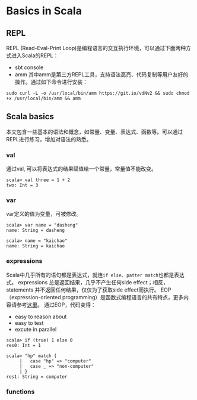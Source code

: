 # Basics in Scala

## REPL
REPL (Read-Eval-Print Loop)是编程语言的交互执行环境，可以通过下面两种方式进入Scala的REPL：
* sbt console
* amm
其中amm是第三方REPL工具，支持语法高亮、代码复制等用户友好的操作。通过如下命令进行安装：
```
sudo curl -L -o /usr/local/bin/amm https://git.io/vdNv2 && sudo chmod +x /usr/local/bin/amm && amm
```

## Scala basics
本文包含一些基本的语法和概念，如常量、变量、表达式、函数等。可以通过REPL进行练习，增加对语法的熟悉。

### val
通过val, 可以将表达式的结果赋值给一个常量，常量值不能改变。
```
scala> val three = 1 + 2
two: Int = 3
``` 

### var
var定义的值为变量，可被修改。
```
scala> var name = "dasheng"
name: String = dasheng

scala> name = "kaichao"
name: String = kaichao
```

### expressions
Scala中几乎所有的语句都是表达式，就连`if else`、`patter match`也都是表达式。
expressions 总是返回结果，几乎不产生任何side effect；相反，statements 并不返回任何结果，仅仅为了获取side effect而执行。
EOP（expression-oriented programming）是函数式编程语言的共有特点，更多内容请参考[这里](https://alvinalexander.com/scala/best-practice-think-expression-oriented-programming-eop)。
通过EOP，代码变得：
* easy to reason about
* easy to test
* excute in parallel

```
scala> if (true) 1 else 0
res0: Int = 1

scala> "hp" match {
     |   case "hp" => "computer"
     |   case _ => "non-computer"
     | }
res1: String = computer
```

### functions

